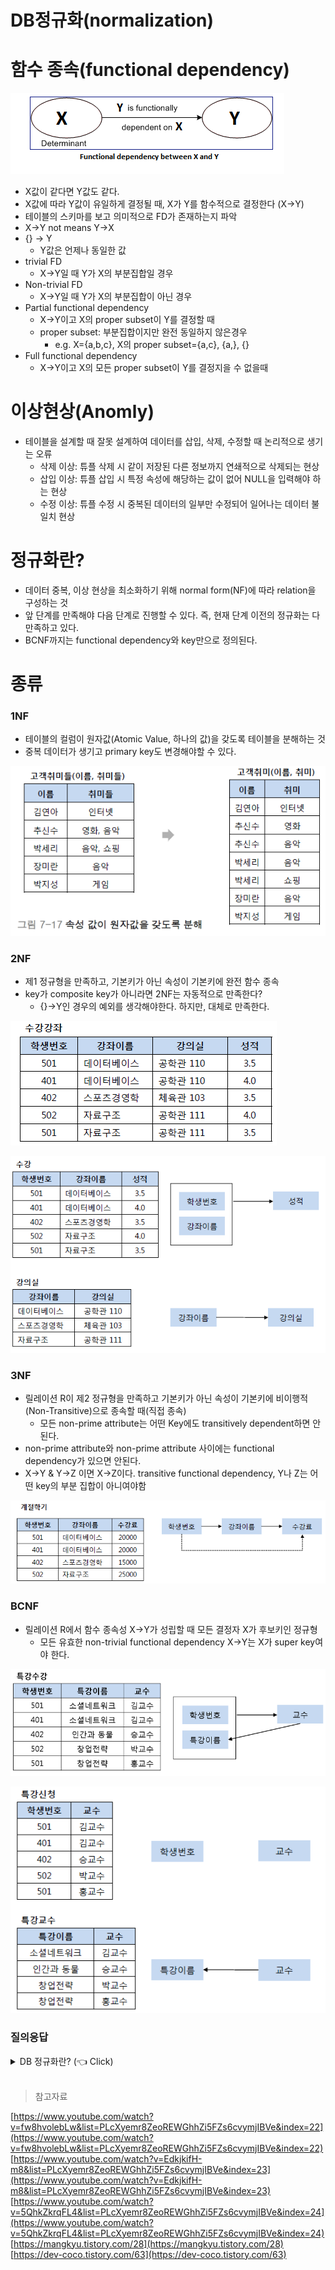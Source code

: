 # DB정규화(normalization)

# 함수 종속(functional dependency)

![image.png](/img/DB_normalization/0.png)

- X값이 같다면 Y값도 같다.
- X값에 따라 Y값이 유일하게 결정될 때, X가 Y를 함수적으로 결정한다 (X→Y)
- 테이블의 스키마를 보고 의미적으로 FD가 존재하는지 파악
- X→Y not means Y→X
- {} → Y
    - Y값은 언제나 동일한 값
- trivial FD
    - X→Y일 때 Y가 X의 부분집합일 경우
- Non-trivial FD
    - X→Y일 때 Y가 X의 부분집합이 아닌 경우
- Partial functional dependency
    - X→Y이고 X의 proper subset이 Y를 결정할 때
    - proper subset: 부분집합이지만 완전 동일하지 않은경우
        - e.g. X={a,b,c}, X의 proper subset={a,c}, {a,}, {}
- Full functional dependency
    - X→Y이고 X의 모든 proper subset이 Y를 결정지을 수 없을때

# **이상현상(Anomly)**

- 테이블을 설계할 때 잘못 설계하여 데이터를 삽입, 삭제, 수정할 때 논리적으로 생기는 오류
    - 삭제 이상: 튜플 삭제 시 같이 저장된 다른 정보까지 연쇄적으로 삭제되는 현상
    - 삽입 이상: 튜플 삽입 시 특정 속성에 해당하는 값이 없어 NULL을 입력해야 하는 현상
    - 수정 이상: 튜플 수정 시 중복된 데이터의 일부만 수정되어 일어나는 데이터 불일치 현상

# 정규화란?

- 데이터 중복, 이상 현상을 최소화하기 위해 normal form(NF)에 따라 relation을 구성하는 것
- 앞 단계를 만족해야 다음 단계로 진행할 수 있다. 즉, 현재 단계 이전의 정규화는 다 만족하고 있다.
- BCNF까지는 functional dependency와 key만으로 정의된다.

# 종류

### 1NF

- 테이블의 컬럼이 원자값(Atomic Value, 하나의 값)을 갖도록 테이블을 분해하는 것
- 중복 데이터가 생기고 primary key도 변경해야할 수 있다.

![image.png](/img/DB_normalization/1.png)

### 2NF

- 제1 정규형을 만족하고, 기본키가 아닌 속성이 기본키에 완전 함수 종속
- key가 composite key가 아니라면 2NF는 자동적으로 만족한다?
    - {}→Y인 경우의 예외를 생각해야한다. 하지만, 대체로 만족한다.

![image.png](/img/DB_normalization/2.png)

![image.png](/img/DB_normalization/3.png)

### 3NF

- 릴레이션 R이 제2 정규형을 만족하고 기본키가 아닌 속성이 기본키에 비이행적(Non-Transitive)으로 종속할 때(직접 종속)
    - 모든 non-prime attribute는 어떤 Key에도 transitively dependent하면 안된다.
- non-prime attribute와 non-prime attribute 사이에는 functional dependency가 있으면 안된다.
- X→Y & Y→Z 이면 X→Z이다. transitive functional dependency, Y나 Z는 어떤 key의 부분 집합이 아니여야함

![image.png](/img/DB_normalization/4.png)

### BCNF

- 릴레이션 R에서 함수 종속성 X->Y가 성립할 때 모든 결정자 X가 후보키인 정규형
    - 모든 유효한 non-trivial functional dependency X→Y는 X가 super key여야 한다.

![image.png](/img/DB_normalization/5.png)

![image.png](/img/DB_normalization/6.png)

### 질의응답

<details>
   <summary> DB 정규화란? (👈 Click)</summary>
데이터의 중복을 제거해, 이상현상을 방지하고 무결성을 유지하는 기법

</details>
<br>

> 참고자료
>
[https://www.youtube.com/watch?v=fw8hvolebLw&list=PLcXyemr8ZeoREWGhhZi5FZs6cvymjIBVe&index=22](https://www.youtube.com/watch?v=fw8hvolebLw&list=PLcXyemr8ZeoREWGhhZi5FZs6cvymjIBVe&index=22)
<br>
[https://www.youtube.com/watch?v=EdkjkifH-m8&list=PLcXyemr8ZeoREWGhhZi5FZs6cvymjIBVe&index=23](https://www.youtube.com/watch?v=EdkjkifH-m8&list=PLcXyemr8ZeoREWGhhZi5FZs6cvymjIBVe&index=23)
<br>
[https://www.youtube.com/watch?v=5QhkZkrqFL4&list=PLcXyemr8ZeoREWGhhZi5FZs6cvymjIBVe&index=24](https://www.youtube.com/watch?v=5QhkZkrqFL4&list=PLcXyemr8ZeoREWGhhZi5FZs6cvymjIBVe&index=24)
<br>
[https://mangkyu.tistory.com/28](https://mangkyu.tistory.com/28)
<br>
[https://dev-coco.tistory.com/63](https://dev-coco.tistory.com/63)
